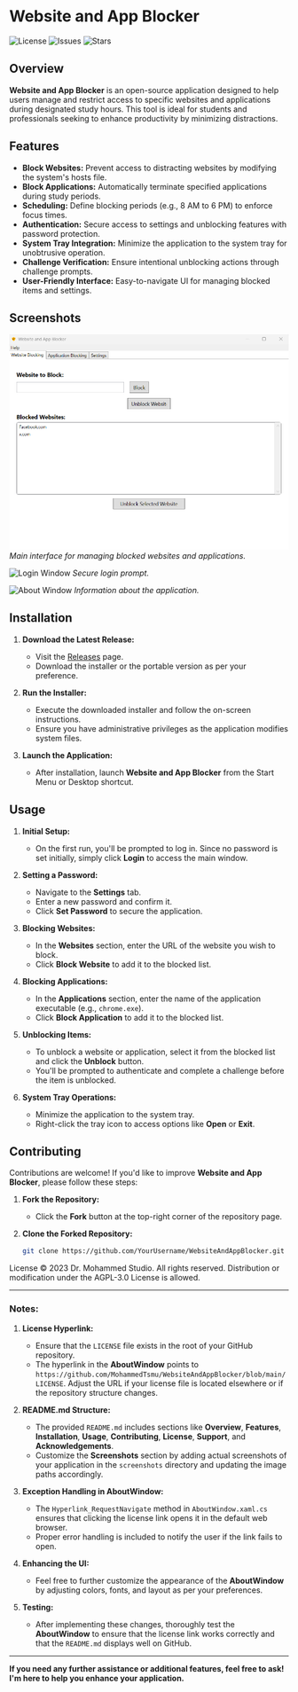 # Website and App Blocker

![License](https://img.shields.io/github/license/MohammedTsmu/WebsiteAndAppBlocker)
![Issues](https://img.shields.io/github/issues/MohammedTsmu/WebsiteAndAppBlocker)
![Stars](https://img.shields.io/github/stars/MohammedTsmu/WebsiteAndAppBlocker?style=social)

## Overview

**Website and App Blocker** is an open-source application designed to help users manage and restrict access to specific websites and applications during designated study hours. This tool is ideal for students and professionals seeking to enhance productivity by minimizing distractions.

## Features

- **Block Websites:** Prevent access to distracting websites by modifying the system's hosts file.
- **Block Applications:** Automatically terminate specified applications during study periods.
- **Scheduling:** Define blocking periods (e.g., 8 AM to 6 PM) to enforce focus times.
- **Authentication:** Secure access to settings and unblocking features with password protection.
- **System Tray Integration:** Minimize the application to the system tray for unobtrusive operation.
- **Challenge Verification:** Ensure intentional unblocking actions through challenge prompts.
- **User-Friendly Interface:** Easy-to-navigate UI for managing blocked items and settings.

## Screenshots

![Main Window](screenshots/main_window.png)
*Main interface for managing blocked websites and applications.*

![Login Window](screenshots/login_window.png)
*Secure login prompt.*

![About Window](screenshots/about_window.png)
*Information about the application.*

## Installation

1. **Download the Latest Release:**
   - Visit the [Releases](https://github.com/MohammedTsmu/WebsiteAndAppBlocker/releases) page.
   - Download the installer or the portable version as per your preference.

2. **Run the Installer:**
   - Execute the downloaded installer and follow the on-screen instructions.
   - Ensure you have administrative privileges as the application modifies system files.

3. **Launch the Application:**
   - After installation, launch **Website and App Blocker** from the Start Menu or Desktop shortcut.

## Usage

1. **Initial Setup:**
   - On the first run, you'll be prompted to log in. Since no password is set initially, simply click **Login** to access the main window.

2. **Setting a Password:**
   - Navigate to the **Settings** tab.
   - Enter a new password and confirm it.
   - Click **Set Password** to secure the application.

3. **Blocking Websites:**
   - In the **Websites** section, enter the URL of the website you wish to block.
   - Click **Block Website** to add it to the blocked list.

4. **Blocking Applications:**
   - In the **Applications** section, enter the name of the application executable (e.g., `chrome.exe`).
   - Click **Block Application** to add it to the blocked list.

5. **Unblocking Items:**
   - To unblock a website or application, select it from the blocked list and click the **Unblock** button.
   - You'll be prompted to authenticate and complete a challenge before the item is unblocked.

6. **System Tray Operations:**
   - Minimize the application to the system tray.
   - Right-click the tray icon to access options like **Open** or **Exit**.

## Contributing

Contributions are welcome! If you'd like to improve **Website and App Blocker**, please follow these steps:

1. **Fork the Repository:**
   - Click the **Fork** button at the top-right corner of the repository page.

2. **Clone the Forked Repository:**
   ```bash
   git clone https://github.com/YourUsername/WebsiteAndAppBlocker.git

License
© 2023 Dr. Mohammed Studio. All rights reserved.
Distribution or modification under the AGPL-3.0 License is allowed.



---

### **Notes:**

1. **License Hyperlink:**
   - Ensure that the `LICENSE` file exists in the root of your GitHub repository.
   - The hyperlink in the **AboutWindow** points to `https://github.com/MohammedTsmu/WebsiteAndAppBlocker/blob/main/LICENSE`. Adjust the URL if your license file is located elsewhere or if the repository structure changes.

2. **README.md Structure:**
   - The provided `README.md` includes sections like **Overview**, **Features**, **Installation**, **Usage**, **Contributing**, **License**, **Support**, and **Acknowledgements**.
   - Customize the **Screenshots** section by adding actual screenshots of your application in the `screenshots` directory and updating the image paths accordingly.

3. **Exception Handling in AboutWindow:**
   - The `Hyperlink_RequestNavigate` method in `AboutWindow.xaml.cs` ensures that clicking the license link opens it in the default web browser.
   - Proper error handling is included to notify the user if the link fails to open.

4. **Enhancing the UI:**
   - Feel free to further customize the appearance of the **AboutWindow** by adjusting colors, fonts, and layout as per your preferences.

5. **Testing:**
   - After implementing these changes, thoroughly test the **AboutWindow** to ensure that the license link works correctly and that the `README.md` displays well on GitHub.

---

**If you need any further assistance or additional features, feel free to ask! I'm here to help you enhance your application.**
